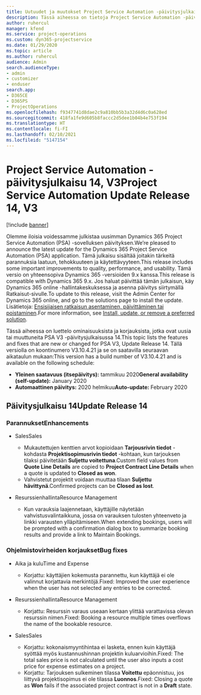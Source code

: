 ```yaml
---
title: Uutuudet ja muutokset Project Service Automation -päivitysjulkaisussa 14, V3
description: Tässä aiheessa on tietoja Project Service Automation -päivitysversion 14, V3:n uusista ominaisuuksista.
author: ruhercul
manager: kfend
ms.service: project-operations
ms.custom: dyn365-projectservice
ms.date: 01/29/2020
ms.topic: article
ms.author: ruhercul
audience: Admin
search.audienceType:
- admin
- customizer
- enduser
search.app:
- D365CE
- D365PS
- ProjectOperations
ms.openlocfilehash: f9347741d8dae2c9a810bb5b3a32d4d6c0a628ed
ms.sourcegitcommit: 418fa1fe9d605b8faccc2d5dee1b04b4e753f194
ms.translationtype: HT
ms.contentlocale: fi-FI
ms.lasthandoff: 02/10/2021
ms.locfileid: "5147154"
---
```

# <a name="project-service-automation-update-release-14-v3"></a><span data-ttu-id="07448-103">Project Service Automation -päivitysjulkaisu 14, V3</span><span class="sxs-lookup"><span data-stu-id="07448-103">Project Service Automation Update Release 14, V3</span></span>

[!include [banner](../includes/psa-now-project-operations.md)]

<span data-ttu-id="07448-104">Olemme iloisia voidessamme julkistaa uusimman Dynamics 365 Project Service Automation (PSA) -sovelluksen päivityksen.</span><span class="sxs-lookup"><span data-stu-id="07448-104">We’re pleased to announce the latest update for the Dynamics 365 Project Service Automation (PSA) application.</span></span> <span data-ttu-id="07448-105">Tämä julkaisu sisältää joitakin tärkeitä parannuksia laatuun, tehokkuuteen ja käytettävyyteen.</span><span class="sxs-lookup"><span data-stu-id="07448-105">This release includes some important improvements to quality, performance, and usability.</span></span> <span data-ttu-id="07448-106">Tämä versio on yhteensopiva Dynamics 365 -versioiden 9.x kanssa.</span><span class="sxs-lookup"><span data-stu-id="07448-106">This release is compatible with Dynamics 365 9.x.</span></span> <span data-ttu-id="07448-107">Jos haluat päivittää tämän julkaisun, käy Dynamics 365 online -hallintakeskuksessa ja asenna päivitys siirtymällä Ratkaisut-sivulle.</span><span class="sxs-lookup"><span data-stu-id="07448-107">To update to this release, visit the Admin Center for Dynamics 365 online, and go to the solutions page to install the update.</span></span> <span data-ttu-id="07448-108">Lisätietoja: [Ensisijaisen ratkaisun asentaminen, päivittäminen tai poistaminen](https://docs.microsoft.com/power-platform/admin/install-remove-preferred-solution).</span><span class="sxs-lookup"><span data-stu-id="07448-108">For more information, see [Install, update, or remove a preferred solution](https://docs.microsoft.com/power-platform/admin/install-remove-preferred-solution).</span></span>

<span data-ttu-id="07448-109">Tässä aiheessa on luettelo ominaisuuksista ja korjauksista, jotka ovat uusia tai muuttuneita PSA V3 -päivitysjulkaisussa 14.</span><span class="sxs-lookup"><span data-stu-id="07448-109">This topic lists the features and fixes that are new or changed for PSA V3, Update Release 14.</span></span> <span data-ttu-id="07448-110">Tällä versiolla on koontinumero V3.10.4.21 ja se on saatavilla seuraavan aikataulun mukaan:</span><span class="sxs-lookup"><span data-stu-id="07448-110">This version has a build number of V3.10.4.21 and is available on the following schedule:</span></span>

- <span data-ttu-id="07448-111">**Yleinen saatavuus (itsepäivitys):** tammikuu 2020</span><span class="sxs-lookup"><span data-stu-id="07448-111">**General availability (self-update):** January 2020</span></span>
- <span data-ttu-id="07448-112">**Automaattinen päivitys:** 2020 helmikuu</span><span class="sxs-lookup"><span data-stu-id="07448-112">**Auto-update:** February 2020</span></span>

## <a name="update-release-14"></a><span data-ttu-id="07448-113">Päivitysjulkaisu 14</span><span class="sxs-lookup"><span data-stu-id="07448-113">Update Release 14</span></span>

### <a name="enhancements"></a><span data-ttu-id="07448-114">Parannukset</span><span class="sxs-lookup"><span data-stu-id="07448-114">Enhancements</span></span>

- <span data-ttu-id="07448-115">Sales</span><span class="sxs-lookup"><span data-stu-id="07448-115">Sales</span></span>

     - <span data-ttu-id="07448-116">Mukautettujen kenttien arvot kopioidaan **Tarjousrivin tiedot** -kohdasta **Projektisopimusrivin tiedot** -kohtaan, kun tarjouksen tilaksi päivitetään **Suljettu voitettuna**.</span><span class="sxs-lookup"><span data-stu-id="07448-116">Custom field values from **Quote Line Details** are copied to **Project Contract Line Details** when a quote is updated to **Closed as won**.</span></span>
     - <span data-ttu-id="07448-117">Vahvistetut projektit voidaan muuttaa tilaan **Suljettu hävittynä**.</span><span class="sxs-lookup"><span data-stu-id="07448-117">Confirmed projects can be **Closed as lost**.</span></span>

- <span data-ttu-id="07448-118">Resurssienhallinta</span><span class="sxs-lookup"><span data-stu-id="07448-118">Resource Management</span></span>

     - <span data-ttu-id="07448-119">Kun varauksia laajennetaan, käyttäjille näytetään vahvistusvalintaikkuna, jossa on varauksen tulosten yhteenveto ja linkki varausten ylläpitämiseen.</span><span class="sxs-lookup"><span data-stu-id="07448-119">When extending bookings, users will be prompted with a confirmation dialog box to summarize booking results and provide a link to Maintain Bookings.</span></span>


### <a name="bug-fixes"></a><span data-ttu-id="07448-120">Ohjelmistovirheiden korjaukset</span><span class="sxs-lookup"><span data-stu-id="07448-120">Bug fixes</span></span>

- <span data-ttu-id="07448-121">Aika ja kulu</span><span class="sxs-lookup"><span data-stu-id="07448-121">Time and Expense</span></span>

     - <span data-ttu-id="07448-122">Korjattu: käyttäjien kokemusta parannettu, kun käyttäjä ei ole valinnut korjattavia merkintöjä.</span><span class="sxs-lookup"><span data-stu-id="07448-122">Fixed: Improved the user experience when the user has not selected any entries to be corrected.</span></span>

- <span data-ttu-id="07448-123">Resurssienhallinta</span><span class="sxs-lookup"><span data-stu-id="07448-123">Resource Management</span></span>

     - <span data-ttu-id="07448-124">Korjattu: Resurssin varaus useaan kertaan ylittää varattavissa olevan resurssin nimen.</span><span class="sxs-lookup"><span data-stu-id="07448-124">Fixed: Booking a resource multiple times overflows the name of the bookable resource.</span></span>

- <span data-ttu-id="07448-125">Sales</span><span class="sxs-lookup"><span data-stu-id="07448-125">Sales</span></span>

     - <span data-ttu-id="07448-126">Korjattu: kokonaismyyntihintaa ei lasketa, ennen kuin käyttäjä syöttää myös kustannushinnan projektin kuluarvioihin.</span><span class="sxs-lookup"><span data-stu-id="07448-126">Fixed: The total sales price is not calculated until the user also inputs a cost price for expense estimates on a project.</span></span>
     - <span data-ttu-id="07448-127">Korjattu: Tarjouksen sulkeminen tilassa **Voitettu** epäonnistuu, jos liittyvä projektisopimus ei ole tilassa **Luonnos**.</span><span class="sxs-lookup"><span data-stu-id="07448-127">Fixed: Closing a quote as **Won** fails if the associated project contract is not in a **Draft** state.</span></span>

